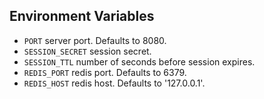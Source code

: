 ## Environment Variables

* `PORT` server port. Defaults to 8080.
* `SESSION_SECRET` session secret.
* `SESSION_TTL` number of seconds before session expires.
* `REDIS_PORT` redis port. Defaults to 6379.
* `REDIS_HOST` redis host. Defaults to '127.0.0.1'.
